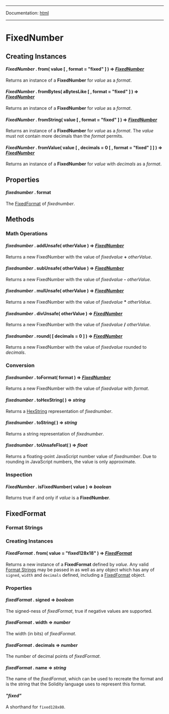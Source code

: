 -----

Documentation: [html](https://docs-beta.ethers.io/)

-----

FixedNumber
===========

Creating Instances
------------------

#### *FixedNumber* . **from**( value [ , format = "fixed" ] ) => *[FixedNumber](/api/utils/fixednumber/)*

Returns an instance of a **FixedNumber** for *value* as a *format*.


#### *FixedNumber* . **fromBytes**( aBytesLike [ , format = "fixed" ] ) => *[FixedNumber](/api/utils/fixednumber/)*

Returns an instance of a **FixedNumber** for *value* as a *format*.


#### *FixedNumber* . **fromString**( value [ , format = "fixed" ] ) => *[FixedNumber](/api/utils/fixednumber/)*

Returns an instance of a **FixedNumber** for *value* as a *format*. The *value* must not contain more decimals than the *format* permits.


#### *FixedNumber* . **fromValue**( value [ , decimals = 0 [ , format = "fixed" ] ] ) => *[FixedNumber](/api/utils/fixednumber/)*

Returns an instance of a **FixedNumber** for *value* with *decimals* as a *format*.


Properties
----------

#### *fixednumber* . **format**

The [FixedFormat](/api/utils/fixednumber/#FixedFormat) of *fixednumber*.


Methods
-------

### Math Operations

#### *fixednumber* . **addUnsafe**( otherValue ) => *[FixedNumber](/api/utils/fixednumber/)*

Returns a new FixedNumber with the value of *fixedvalue* **+** *otherValue*.


#### *fixednumber* . **subUnsafe**( otherValue ) => *[FixedNumber](/api/utils/fixednumber/)*

Returns a new FixedNumber with the value of *fixedvalue* **-** *otherValue*.


#### *fixednumber* . **mulUnsafe**( otherValue ) => *[FixedNumber](/api/utils/fixednumber/)*

Returns a new FixedNumber with the value of *fixedvalue* **\*** *otherValue*.


#### *fixednumber* . **divUnsafe**( otherValue ) => *[FixedNumber](/api/utils/fixednumber/)*

Returns a new FixedNumber with the value of *fixedvalue* **/** *otherValue*.


#### *fixednumber* . **round**( [ decimals = 0 ] ) => *[FixedNumber](/api/utils/fixednumber/)*

Returns a new FixedNumber with the value of *fixedvalue* rounded to *decimals*.


### Conversion

#### *fixednumber* . **toFormat**( format ) => *[FixedNumber](/api/utils/fixednumber/)*

Returns a new FixedNumber with the value of *fixedvalue* with *format*.


#### *fixednumber* . **toHexString**( ) => *string*

Returns a [HexString](/api/utils/bytes/#HexString) representation of *fixednumber*.


#### *fixednumber* . **toString**( ) => *string*

Returns a string representation of *fixednumber*.


#### *fixednumber* . **toUnsafeFloat**( ) => *float*

Returns a floating-point JavaScript number value of *fixednumber*. Due to rounding in JavaScript numbers, the value is only approximate.


### Inspection

#### *FixedNumber* . **isFixedNumber**( value ) => *boolean*

Returns true if and only if *value* is a **FixedNumber**.


FixedFormat
-----------

### Format Strings

### Creating Instances

#### *FixedFormat* . **from**( value = "fixed128x18" ) => *[FixedFormat](/api/utils/fixednumber/#FixedFormat)*

Returns a new instance of a **FixedFormat** defined by *value*. Any valid [Format Strings](/api/utils/fixednumber/#FixedFormat--strings) may be passed in as well as any object which has any of `signed`, `width` and `decimals` defined, including a [FixedFormat](/api/utils/fixednumber/#FixedFormat) object.


### Properties

#### *fixedFormat* . **signed** => *boolean*

The signed-ness of *fixedFormat*, true if negative values are supported.


#### *fixedFormat* . **width** => *number*

The width (in bits) of *fixedFormat*.


#### *fixedFormat* . **decimals** => *number*

The number of decimal points of *fixedFormat*.


#### *fixedFormat* . **name** => *string*

The name of the *fixedFormat*, which can be used to recreate the format and is the string that the Solidity language uses to represent this format.


#### ***"fixed"***

A shorthand for `fixed128x80`.



